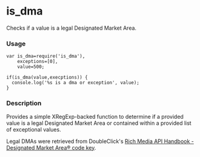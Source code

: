 # is_dma
Checks if a value is a legal Designated Market Area.

### Usage

    var is_dma=require('is_dma'),
        exceptions=[0],
        value=500;

    if(is_dma(value,execptions)) {
      console.log('%s is a dma or exception', value);
    }

### Description

Provides a simple XRegExp-backed function to determine if a provided value is a 
legal Designated Market Area or contained within a provided list of exceptional
values.

Legal DMAs were retrieved from DoubleClick's [Rich Media API Handbook - Designated Market Area® code key](https://support.google.com/richmedia/answer/2745487?hl=en).
